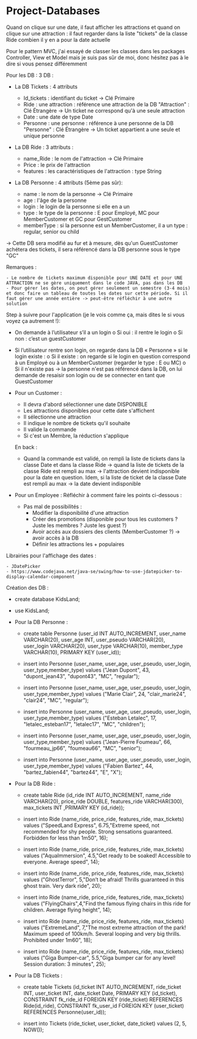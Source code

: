 # Project-Databases

Quand on clique sur une date, il faut afficher les attractions et quand on clique sur une attraction : il faut regarder dans la liste "tickets" de la classe Ride combien il y en a pour la date actuelle


Pour le pattern MVC, j'ai essayé de classer les classes dans les packages Controller, View et Model mais je suis pas sûr de moi, donc hésitez pas à le dire si vous pensez différemment 


Pour les DB : 3 DB :

- La DB Tickets : 4 attributs
    - Id_tickets : identifiant du ticket -> Clé Primaire
    - Ride : une attraction : référence une attraction de la DB "Attraction" : Clé Étrangère -> Un ticket ne correspond qu'à une seule attraction
    - Date : une date de type Date 
    - Personne : une personne : référence à une personne de la DB "Personne" : Clé Étrangère -> Un ticket appartient a une seule et unique personne

- La DB Ride : 3 attributs :
    - name_Ride : le nom de l'attraction -> Clé Primaire
    - Price : le prix de l'attraction 
    - features : les caractéristiques de l'attraction : type String

- La DB Personne : 4 attributs (5ème pas sûr):
    - name : le nom de la personne -> Clé Primaire
    - age : l'âge de la personne
    - login : le login de la personne si elle en a un
    - type : le type de la personne : E pour Employé, MC pour MemberCustomer et GC pour GestCustomer
    - memberType : si la personne est un MemberCustomer, il a un type : regular, senior ou child

-> Cette DB sera modifié au fur et à mesure, dès qu'un GuestCustomer achétera des tickets, il sera référencé dans la DB personne sous le type "GC"

Remarques : 

    - Le nombre de tickets maximum disponible pour UNE DATE et pour UNE ATTRACTION ne se gère uniquement dans le code JAVA, pas dans les DB
    - Pour gérer les dates, on peut gérer seulement un semestre (3-4 mois) et donc faire un tableau de toutes les dates sur cette période. Si il faut gérer une année entière -> peut-être réfléchir à une autre solution


Step à suivre pour l'application (je le vois comme ça, mais dites le si vous voyez ça autrement !): 

-	On demande à l’utilisateur s’il a un login 
o	Si oui : il rentre le login
o	Si non : c’est un guestCustomer

-	Si l’utilisateur rentre son login, on regarde dans la DB « Personne » si le login existe :
o	Si il existe : on regarde si le login en question correspond à un Employé ou à un MemberCustomer (regarder le type : E ou MC)
o	Si il n'existe pas -> la personne n'est pas référencé dans la DB, on lui demande de resaisir son login ou de se connecter en tant que GuestCustomer

- Pour un Customer : 

    - Il devra d'abord sélectionner une date DISPONIBLE 
    - Les attractions disponibles pour cette date s'affichent
    - Il sélectionne une attraction
    - Il indique le nombre de tickets qu'il souhaite
    - Il valide la commande
    - Si c'est un Membre, la réduction s'applique

    En back : 
    - Quand la commande est validé, on rempli la liste de tickets dans la classe Date et dans la classe Ride -> quand la liste de tickets de la classe Ride est rempli au max -> l'attraction devient indisponible pour la date en question. Idem, si la liste de ticket de la classe Date est rempli au max -> la date devient indisponible 

- Pour un Employee : Réfléchir à comment faire les points ci-dessous : 

    - Pas mal de possibilités : 
        - Modifier la disponibilité d'une attraction
        - Créer des promotions (disponible pour tous les customers ? Juste les membres ? Juste les guest ?)
        - Avoir accès aux dossiers des clients (MemberCustomer ?) -> avoir accès à la DB
        - Définir les attractions les + populaires


Librairies pour l'affichage des dates : 

    - JDatePicker
    - https://www.codejava.net/java-se/swing/how-to-use-jdatepicker-to-display-calendar-component


Création des DB : 

- create database KidsLand;
- use KidsLand;

- Pour la DB Personne : 

    - create table Personne (user_id INT AUTO_INCREMENT, user_name VARCHAR(20), user_age INT, user_pseudo VARCHAR(20), user_login VARCHAR(20), user_type VARCHAR(10), member_type VARCHAR(10), PRIMARY KEY (user_id));

    - insert into Personne (user_name, user_age, user_pseudo, user_login, user_type,member_type) values ("Jean Dupont", 43, "dupont_jean43", "dupont43", "MC", "regular");

    - insert into Personne (user_name, user_age, user_pseudo, user_login, user_type,member_type) values ("Marie Clair", 24, "clair_marie24", "clair24", "MC", "regular");

    - insert into Personne (user_name, user_age, user_pseudo, user_login, user_type,member_type) values ("Esteban Letalec", 17, "letalec_esteban17", "letalec17", "MC", "children");

    - insert into Personne (user_name, user_age, user_pseudo, user_login, user_type,member_type) values ("Jean-Pierre Foumeau", 66, "fourmeau_jp66", "foumeau66", "MC", "senior");

    - insert into Personne (user_name, user_age, user_pseudo, user_login, user_type,member_type) values ("Fabien Bartez", 44, "bartez_fabien44", "bartez44", "E", "X");

- Pour la DB Ride :

    - create table Ride (id_ride INT AUTO_INCREMENT, name_ride VARCHAR(20), price_ride DOUBLE, features_ride VARCHAR(300), max_tickets INT ,PRIMARY KEY (id_ride));

    - insert into Ride (name_ride, price_ride, features_ride, max_tickets) values ("SpeedLand Express", 6.75,"Extreme speed, not recommended for shy people. Strong sensations guaranteed. Forbidden for less than 1m50", 16);

    -  insert into Ride (name_ride, price_ride, features_ride, max_tickets) values ("AquaImmersion", 4.5,"Get ready to be soaked! Accessible to everyone. Average speed", 14);

    - insert into Ride (name_ride, price_ride, features_ride, max_tickets) values ("GhostTerror", 5,"Don’t be afraid! Thrills guaranteed in this ghost train. Very dark ride", 20);

    - insert into Ride (name_ride, price_ride, features_ride, max_tickets) values ("FlyingChairs",4,"Find the famous flying chairs in this ride for children. Average flying height", 14);

    - insert into Ride (name_ride, price_ride, features_ride, max_tickets) values ("ExtremeLand", 7,"The most extreme attraction of the park! Maximum speed of 100km/h. Several looping and very big thrills. Prohibited under 1m60", 18);

    - insert into Ride (name_ride, price_ride, features_ride, max_tickets) values ("Giga Bumper-car", 5.5,"Giga bumper car for any level! Session duration: 3 minutes", 25);

- Pour la DB Tickets :

    - create table Tickets (id_ticket INT AUTO_INCREMENT, ride_ticket INT, user_ticket INT, date_ticket Date, PRIMARY KEY (id_ticket), CONSTRAINT fk_ride_id FOREIGN KEY (ride_ticket) REFERENCES Ride(id_ride), CONSTRAINT fk_user_id FOREIGN KEY (user_ticket) REFERENCES Personne(user_id));

    - insert into Tickets (ride_ticket, user_ticket, date_ticket) values (2, 5, NOW());



